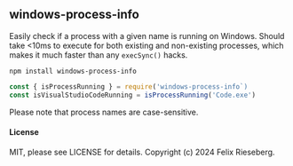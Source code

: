 ## windows-process-info
Easily check if a process with a given name is running on Windows. Should take <10ms to execute for both existing and non-existing processes, which makes it much faster than any `execSync()` hacks.

```
npm install windows-process-info
```

```js
const { isProcessRunning } = require('windows-process-info`)
const isVisualStudioCodeRunning = isProcessRunning('Code.exe')
```

Please note that process names are case-sensitive.

#### License
MIT, please see LICENSE for details. Copyright (c) 2024 Felix Rieseberg.
